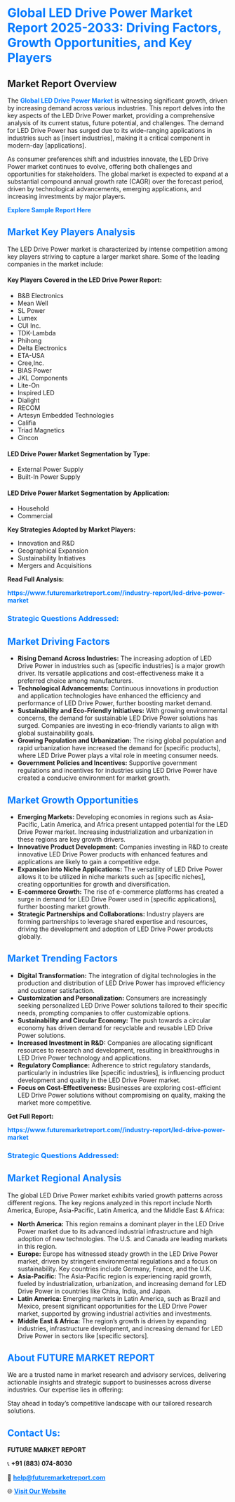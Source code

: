 <h1 style="color: #007BFF;">Global LED Drive Power Market Report 2025-2033: Driving Factors, Growth Opportunities, and Key Players</h1>

<section id="overview">
<h2>Market Report Overview</h2>
<p>The <a href="https://www.futuremarketreport.com//industry-report/led-drive-power-market" style="color: #007BFF; text-decoration: none;"><strong>Global LED Drive Power Market</strong></a> is witnessing significant growth, driven by increasing demand across various industries. This report delves into the key aspects of the LED Drive Power market, providing a comprehensive analysis of its current status, future potential, and challenges. The demand for LED Drive Power has surged due to its wide-ranging applications in industries such as [insert industries], making it a critical component in modern-day [applications].</p>
<p>As consumer preferences shift and industries innovate, the LED Drive Power market continues to evolve, offering both challenges and opportunities for stakeholders. The global market is expected to expand at a substantial compound annual growth rate (CAGR) over the forecast period, driven by technological advancements, emerging applications, and increasing investments by major players.</p>
</section>

<section id="overview">
<p><a href="https://www.futuremarketreport.com//request-sample/reportId=76694" style="color: #007BFF; text-decoration: none;"><strong>Explore Sample Report Here</strong></a></p>
</section>

<section id="key-players">
<h2 style="color: #007BFF;">Market Key Players Analysis</h2>
<p>The LED Drive Power market is characterized by intense competition among key players striving to capture a larger market share. Some of the leading companies in the market include:</p>
<h4>Key Players Covered in the LED Drive Power Report:</h4>
<ul><li>B&amp;B Electronics</li><li>Mean Well</li><li>SL Power</li><li>Lumex</li><li>CUI Inc.</li><li>TDK-Lambda</li><li>Phihong</li><li>Delta Electronics</li><li>ETA-USA</li><li>Cree,Inc.</li><li>BIAS Power</li><li>JKL Components</li><li>Lite-On</li><li>Inspired LED</li><li>Dialight</li><li>RECOM</li><li>Artesyn Embedded Technologies</li><li>Califia</li><li>Triad Magnetics</li><li>Cincon</li></ul>
<h4>LED Drive Power Market Segmentation by Type:</h4>
<ul><li>External Power Supply</li><li>Built-In Power Supply</li></ul>

<h4>LED Drive Power Market Segmentation by Application:</h4>
<ul><li>Household</li><li>Commercial</li></ul>
<p><strong>Key Strategies Adopted by Market Players:</strong></p>
<ul>
<li>Innovation and R&D</li>
<li>Geographical Expansion</li>
<li>Sustainability Initiatives</li>
<li>Mergers and Acquisitions</li>
</ul>
</section>

<section>
<p><strong>Read Full Analysis: </strong></p><a href="https://www.futuremarketreport.com//industry-report/led-drive-power-market" style="color: #007BFF; text-decoration: none;"><strong>https://www.futuremarketreport.com//industry-report/led-drive-power-market</strong></a>
<h3 style="color: #007BFF;">Strategic Questions Addressed:</h3>
</section>

<section id="driving-factors">
<h2 style="color: #007BFF;">Market Driving Factors</h2>
<ul>
<li><strong>Rising Demand Across Industries:</strong> The increasing adoption of LED Drive Power in industries such as [specific industries] is a major growth driver. Its versatile applications and cost-effectiveness make it a preferred choice among manufacturers.</li>
<li><strong>Technological Advancements:</strong> Continuous innovations in production and application technologies have enhanced the efficiency and performance of LED Drive Power, further boosting market demand.</li>
<li><strong>Sustainability and Eco-Friendly Initiatives:</strong> With growing environmental concerns, the demand for sustainable LED Drive Power solutions has surged. Companies are investing in eco-friendly variants to align with global sustainability goals.</li>
<li><strong>Growing Population and Urbanization:</strong> The rising global population and rapid urbanization have increased the demand for [specific products], where LED Drive Power plays a vital role in meeting consumer needs.</li>
<li><strong>Government Policies and Incentives:</strong> Supportive government regulations and incentives for industries using LED Drive Power have created a conducive environment for market growth.</li>
</ul>
</section>

<section id="growth-opportunities">
<h2 style="color: #007BFF;">Market Growth Opportunities</h2>
<ul>
<li><strong>Emerging Markets:</strong> Developing economies in regions such as Asia-Pacific, Latin America, and Africa present untapped potential for the LED Drive Power market. Increasing industrialization and urbanization in these regions are key growth drivers.</li>
<li><strong>Innovative Product Development:</strong> Companies investing in R&D to create innovative LED Drive Power products with enhanced features and applications are likely to gain a competitive edge.</li>
<li><strong>Expansion into Niche Applications:</strong> The versatility of LED Drive Power allows it to be utilized in niche markets such as [specific niches], creating opportunities for growth and diversification.</li>
<li><strong>E-commerce Growth:</strong> The rise of e-commerce platforms has created a surge in demand for LED Drive Power used in [specific applications], further boosting market growth.</li>
<li><strong>Strategic Partnerships and Collaborations:</strong> Industry players are forming partnerships to leverage shared expertise and resources, driving the development and adoption of LED Drive Power products globally.</li>
</ul>
</section>

<section id="trending-factors">
<h2 style="color: #007BFF;">Market Trending Factors</h2>
<ul>
<li><strong>Digital Transformation:</strong> The integration of digital technologies in the production and distribution of LED Drive Power has improved efficiency and customer satisfaction.</li>
<li><strong>Customization and Personalization:</strong> Consumers are increasingly seeking personalized LED Drive Power solutions tailored to their specific needs, prompting companies to offer customizable options.</li>
<li><strong>Sustainability and Circular Economy:</strong> The push towards a circular economy has driven demand for recyclable and reusable LED Drive Power solutions.</li>
<li><strong>Increased Investment in R&D:</strong> Companies are allocating significant resources to research and development, resulting in breakthroughs in LED Drive Power technology and applications.</li>
<li><strong>Regulatory Compliance:</strong> Adherence to strict regulatory standards, particularly in industries like [specific industries], is influencing product development and quality in the LED Drive Power market.</li>
<li><strong>Focus on Cost-Effectiveness:</strong> Businesses are exploring cost-efficient LED Drive Power solutions without compromising on quality, making the market more competitive.</li>
</ul>
</section>

<section>
<p><strong>Get Full Report: </strong></p><a href="https://www.futuremarketreport.com//industry-report/led-drive-power-market" style="color: #007BFF; text-decoration: none;"><strong>https://www.futuremarketreport.com//industry-report/led-drive-power-market</strong></a>
<h3 style="color: #007BFF;">Strategic Questions Addressed:</h3>
</section>


<section id="regional-analysis">
<h2 style="color: #007BFF;">Market Regional Analysis</h2>
<p>The global LED Drive Power market exhibits varied growth patterns across different regions. The key regions analyzed in this report include North America, Europe, Asia-Pacific, Latin America, and the Middle East & Africa:</p>
<ul>
<li><strong>North America:</strong> This region remains a dominant player in the LED Drive Power market due to its advanced industrial infrastructure and high adoption of new technologies. The U.S. and Canada are leading markets in this region.</li>
<li><strong>Europe:</strong> Europe has witnessed steady growth in the LED Drive Power market, driven by stringent environmental regulations and a focus on sustainability. Key countries include Germany, France, and the U.K.</li>
<li><strong>Asia-Pacific:</strong> The Asia-Pacific region is experiencing rapid growth, fueled by industrialization, urbanization, and increasing demand for LED Drive Power in countries like China, India, and Japan.</li>
<li><strong>Latin America:</strong> Emerging markets in Latin America, such as Brazil and Mexico, present significant opportunities for the LED Drive Power market, supported by growing industrial activities and investments.</li>
<li><strong>Middle East & Africa:</strong> The region’s growth is driven by expanding industries, infrastructure development, and increasing demand for LED Drive Power in sectors like [specific sectors].</li>
</ul>
</section>

<footer>
<h2 style="color: #007BFF;">About FUTURE MARKET REPORT</h2>
<p>We are a trusted name in market research and advisory services, delivering actionable insights and strategic support to businesses across diverse industries. Our expertise lies in offering:</p>

<p>Stay ahead in today’s competitive landscape with our tailored research solutions.</p>

<h2 style="color: #007BFF;">Contact Us:</h2>
<p><strong>FUTURE MARKET REPORT</strong></p>
<p>📞 <strong>+91 (883) 074-8030</strong></p>
<p>📧 <strong><a href="mailto:help@futuremarketreport.com" style="color: #007BFF;">help@futuremarketreport.com</a></strong></p>
<p>🌐 <strong><a href="https://www.futuremarketreport.com/" style="color: #007BFF;">Visit Our Website</a></strong></p>
</footer>